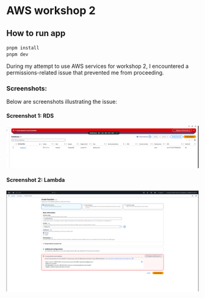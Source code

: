 # AWS workshop 2

## How to run app

```bash
pnpm install
pnpm dev
```

During my attempt to use AWS services for workshop 2, I encountered a permissions-related issue that prevented me from proceeding.

### Screenshots:
Below are screenshots illustrating the issue:

#### Screenshot 1: RDS
![RDS](./static/rds.png)

#### Screenshot 2: Lambda
![Lambda](./static/lambda.png)


